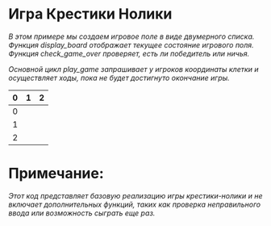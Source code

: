 # Игра Крестики Нолики

*В этом примере мы создаем игровое поле в виде двумерного списка. Функция display_board отображает текущее состояние игрового поля. Функция check_game_over проверяет, есть ли победитель или ничья.*

*Основной цикл play_game запрашивает у игроков координаты клетки и осуществляет ходы, пока не будет достигнуто окончание игры.*

   | 0 | 1 | 2
---|---|---| 
 0 |   |   | 
 1 |   |   | 
 2 |   |   | 
# Примечание: 

*Этот код представляет базовую реализацию игры крестики-нолики и не включает дополнительных функций, таких как проверка неправильного ввода или возможность сыграть еще раз.*

